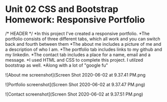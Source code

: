 # Unit 02 CSS and Bootstrap Homework: Responsive Portfolio
/* HEADER */
*In this project I've created a responsive portfolio. 
*The portfolio consists of three different tabs, which all work and you can switch back and fourth between them
*The about me includes a picture of me and a description of who I am. 
*The portfolio tab includes links to my github and my linkedin.
*The contact tab includes a place for a name, email and a message. 
*I used HTML and CSS to complete this project. I utilzed bootstrap as well.
*Along with a lot of "google fu"

![About me screenshot](Screen Shot 2020-06-02 at 9.37.41 PM.png

![Portfolio screenshot](Screen Shot 2020-06-02 at 9.37.47 PM.png)

![Contact screenshot](Screen Shot 2020-06-02 at 9.37.51 PM.png)
